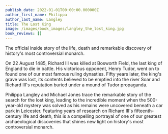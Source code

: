 ```yaml
---
publish_date: 2022-01-01T00:00:00.000000Z
author_first_name: Philippa
author_last_name: Langley
title: The Lost King
image: /images/book_images/langley_the_lost_king.jpg
book_reviews: []
---
```

The official inside story of the life, death and remarkable discovery of history's most controversial monarch.

On 22 August 1485, Richard III was killed at Bosworth Field, the last king of England to die in battle. His victorious opponent, Henry Tudor, went on to found one of our most famous ruling dynasties. Fifty years later, the king's grave was lost, its contents believed to be emptied into the river Soar and Richard III's reputation buried under a mound of Tudor propaganda.

Philippa Langley and Michael Jones trace the remarkable story of the search for the lost king, leading to the incredible moment when the 500-year-old mystery was solved as his remains were uncovered beneath a car park in Leicester. Featuring years of research on Richard III's fifteenth-century life and death, this is a compelling portrayal of one of our greatest archaeological discoveries that shines new light on history's most controversial monarch.